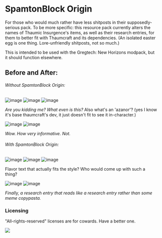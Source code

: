 # SpamtonBlock Origin

For those who would much rather have less shitposts in their supposedly-serious pack.
To be more specific: this resource pack currently alters the names of Thaumic Insurgence's items, as well as their research entries, for them to better fit with Thaumcraft and its dependencies. (An isolated easter egg is one thing. Lore-unfriendly shitposts, not so much.)

This is intended to be used with the Gregtech: New Horizons modpack, but it should function elsewhere.

## Before and After:

###### Without SpamtonBlock Origin:

![image](https://user-images.githubusercontent.com/125097220/224911192-b6f31995-4d1c-4ae0-88e8-cf28ff2ce553.png)
![image](https://user-images.githubusercontent.com/125097220/224911221-d0e714ab-e32a-4109-9b73-8e809343321d.png)
![image](https://user-images.githubusercontent.com/125097220/224911255-1187a3a3-4f5c-4d9f-8b81-4b4749d26605.png)

_Are you kidding me? What even is this?_ Also what's an 'azanor'? (yes I know it's base thaumcraft's dev, it just doesn't fit to see it in-character.)

![image](https://user-images.githubusercontent.com/125097220/224912831-44c13b8d-c4ab-4c9b-9f67-cbd6ca1f7a1f.png)
![image](https://user-images.githubusercontent.com/125097220/224912925-e066a4db-983b-4b6b-8063-0363e7b08d77.png)

_Wow. How very informative. Not._


###### With SpamtonBlock Origin:

![image](https://user-images.githubusercontent.com/125097220/224913685-e1118c06-7938-4c63-8ed9-853a570c990d.png)
![image](https://user-images.githubusercontent.com/125097220/224913801-7d937fda-b799-48e4-9a1b-6e916233d185.png)
![image](https://user-images.githubusercontent.com/125097220/224913856-afd2c76a-b224-441a-a660-508c0f06ece9.png)

Flavor text that actually fits the style? Who would come up with such a thing?

![image](https://user-images.githubusercontent.com/125097220/224910856-f523595c-55ae-4c58-9152-7248756dfdfb.png)
![image](https://user-images.githubusercontent.com/125097220/224910920-e279ac40-57c8-41ab-bd81-3416489aa3bf.png)

_Finally, a research entry that reads like a research entry rather than some meme copypasta._



### Licensing

"All-rights-reserved" licenses are for cowards. Have a better one.

 [![](https://img.shields.io/badge/License-CC%20BY--NC--SA%203.0-yellow.svg?style=flat-square)](https://creativecommons.org/licenses/by-nc-sa/3.0/)

  



  
 


